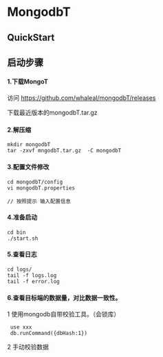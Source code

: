 
# MongodbT


## QuickStart

## 启动步骤

#### 1.下载MongoT

访问 https://github.com/whaleal/mongodbT/releases

下载最近版本的mongodbT.tar.gz

#### 2.解压缩

```
mkdir mongodbT
tar -zxvf mngodbT.tar.gz  -C mongodbT
```

#### 3.配置文件修改

```
cd mongodbT/config
vi mongodbT.properties
```

```
// 按照提示 输入配置信息
```

#### 4.准备启动

```
cd bin
./start.sh
```

#### 5.查看日志

```
cd logs/
tail -f logs.log
tail -f error.log
```

#### 6.查看目标端的数据量，对比数据一致性。

1 使用mongodb自带校验工具。（会锁库）

```
 use xxx
 db.runCommand({dbHash:1})
 ```

2 手动校验数据











